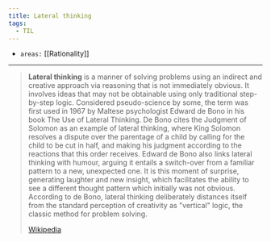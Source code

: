 ```yaml
---
title: Lateral thinking
tags:
  - TIL
---
```


- `areas:` [[Rationality]]

---

> **Lateral thinking** is a manner of solving problems using an indirect and creative approach via reasoning that is not immediately obvious. It involves ideas that may not be obtainable using only traditional step-by-step logic. Considered pseudo-science by some, the term was first used in 1967 by Maltese psychologist Edward de Bono in his book The Use of Lateral Thinking. De Bono cites the Judgment of Solomon as an example of lateral thinking, where King Solomon resolves a dispute over the parentage of a child by calling for the child to be cut in half, and making his judgment according to the reactions that this order receives. Edward de Bono also links lateral thinking with humour, arguing it entails a switch-over from a familiar pattern to a new, unexpected one. It is this moment of surprise, generating laughter and new insight, which facilitates the ability to see a different thought pattern which initially was not obvious. According to de Bono, lateral thinking deliberately distances itself from the standard perception of creativity as "vertical" logic, the classic method for problem solving.
>
> [Wikipedia](https://en.wikipedia.org/wiki/Lateral%20thinking)
